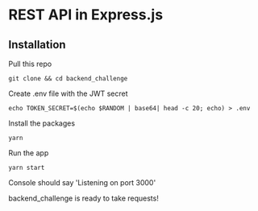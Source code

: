 # REST API in Express.js

## Installation
Pull this repo
```
git clone && cd backend_challenge
```
Create .env file with the JWT secret
```
echo TOKEN_SECRET=$(echo $RANDOM | base64| head -c 20; echo) > .env
```
Install the packages
```
yarn
```
Run the app
```
yarn start
```
Console should say 'Listening on port 3000'

backend_challenge is ready to take requests!